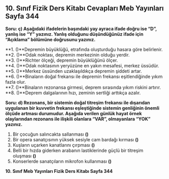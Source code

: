## 10. Sınıf Fizik Ders Kitabı Cevapları Meb Yayınları Sayfa 344

**Soru: ç) Aşağıdaki ifadelerin başındaki yay ayraca ifade doğru ise “D”, yanlış ise “Y” yazınız. Yanlış olduğunu düşündüğünüz ifade için “Açıklama” bölümüne doğrusunu yazınız.**

**1. ()**Depremin büyüklüğü, etrafında oluşturduğu hasara göre belirlenir.  
 **2. ()**Odak noktası, depremin merkezinin olduğu yerdir.  
 **3. ()**Richter ölçeği, depremin büyüklüğünü ölçer.  
 **4. ()**Odak noktasının yeryüzüne en yakın mesafesi, merkez üssüdür.  
 **5. ()**Merkez üssünden uzaklaşıldıkça depremin şiddeti artar.  
 **6. ()**Binaların doğal frekansı ile depremin frekansı eşitlendiğinde yıkım fazla olur.  
 **7. ()**Binaların rezonansa girmesi, deprem sırasında yıkım riskini artırır.  
 **8. ()**Deprem dalgalarının hızı, zeminin sertliği arttıkça azalır.

**Soru: d) Rezonans, bir sistemin doğal titreşim frekansı ile dışarıdan uygulanan bir kuvvetin frekansı eşleştiğinde sistemin genliğinin önemli ölçüde artması durumudur. Aşağıda verilen günlük hayat örnek olaylarından rezonans ile ilişkili olanlara “VAR”, olmayanlara “YOK” yazınız.**

1. Bir çocuğun salıncakta sallanması **()**  
 2. Bir opera sanatçısının yüksek sesiyle cam bardağı kırması **()**  
 3. Kuşların uçarken kanatlarını çırpması **()**  
 4. Belli bir hızda giderken arabanın lastiklerinde güçlü bir titreşim oluşması **()**  
 5. Konserlerde sanatçıların mikrofon kullanması **()**

**10. Sınıf Meb Yayınları Fizik Ders Kitabı Sayfa 344**